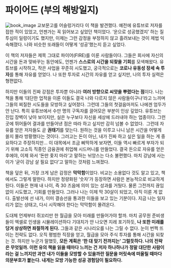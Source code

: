​

# 파이어드 (부의 해방일지)

![book_image](https://image.yes24.com/goods/142234889/XL)
교보문고를 어슬렁거리다 이 책을 발견했다. 예전에 유튜브로 저자를 접한 적이 있었고, 언젠가는 꼭 읽어보고 싶었던 책이었다. ‘운으로 성공했겠지’ 하는 질투심이 일렁이기도 했지만, 이제는 그런 감정을 부정하지 않고 흘려보내는 것이 제법 익숙해졌다. 나와 비슷한 또래들이 어떻게 ‘성공’했는지 듣고 싶었다.

이 책의 저자들은 제목 그대로 파이어(FIRE)를 이룬 사람들이다. 그들은 회사에 자신의 시간을 돈과 맞바꾸는 동안에도, 언젠가 **스스로의 시간을 되찾을 기회**를 모색해왔다. 유튜브를 시작하고, 작은 사업을 꾸준히 시도했고, 궁극적으로는 **코로나 유동성 장세 속 투자**를 통해 자유를 얻었다. 나 또한 투자로 시간의 자유를 얻고 싶지만, 나의 투자 실력은 형편없다.

하지만 이들의 진짜 강점은 투자뿐 아니라 **여러 방향으로 씨앗을 뿌렸다는 점**이다. 나는 책을 통해 ‘대단한 업적을 이룬 이들도 결국 나와 다르지 않은 사람들이구나’라고 느끼며 그들의 찌질한 시도들을 모방하고 싶어졌다. 그런데 그들의 첫걸음마저도 나에겐 엄두가 안 난다. 특히 유튜브에서 수만 명의 구독자를 끌어모은 부분이 인상 깊었다. 유튜브는 진입 장벽이 낮아 보이지만, 실은 누구보다 자신을 세상에 드러내야 하는 업종이다. 그런 곳에 뛰어들어 결과를 만들어낸 점은 따라 하고 싶지만 감히 넘볼 수 없었다.
​
그런데 자유를 얻은 저자들도 곧 **권태기**를 맞는다. 원하는 것을 이루고 나니 남은 시간을 어떻게 쓸지 몰라 방황했다는 것이다. 그러고는 돈이 아닌, 내가 진짜 하고 싶은 일을 하는 게 중요하다고 주장하지만... 이 대목에서 조금 삐딱하게 보자면, 이들 역시 빠르게 부자가 되기 위해 고소득 직종인 금융권에 취업해 시드머니를 만들었다. 결국 돈으로 자유를 얻은 후에야, 이제 와서 ‘돈만 좇지 마라’고 말하는 뉘앙스는 다소 불편했다. 마치 강남에 사는 이가 ‘굳이 강남 살 필요 없다’고 말하는 것처럼 느껴졌다.

책을 덮은 뒤, 가장 크게 남은 감정은 **막막함**이었다. 비교는 소용없다 것도 알고 있고, 책에서도 그렇게 말한다. 하지만 정량화된 ‘숫자’가 등장하면 사람은 본능적으로 비교하게 된다. 이들은 현재 내 나이, 즉 30 즈음에 의미 있는 성과를 거뒀다. 물론 그전까지 끊임없이 시도했고, 기회를 만들었다. 그러나 나는 이제 막 30살이 되었고, 아직 이룬 게 없다. 출발선에 선 내가, 이미 결승선을 통과한 이들을 보고 있는 기분이다. 지금 나는 일자리가 없는 상태고, 다시 시작해야 한다는 막막함이 몰려온다.

도대체 언제부터 쥐꼬리만 한 월급을 모아 미래를 만들어가야 할까. 마치 공무원 준비생들이 엑셀로 인생을 시뮬레이션하다 기대치가 안 나오면 지레 포기하듯, **나 또한 미래를 당겨 상상하면 좌절하게 된다.** 그들과 같은 시나리오를 나는 그릴 수 없다. 눈이 번쩍 뜨이는 전략도 없다. 오직 평범한 직장을 얻고, 월급을 모아 주식 투자를 통해 시간을 되찾는 것. 하지만 누군가 말했듯, **모든 계획은 ‘한 대 맞기 전까지는’ 그럴듯하다. 나의 전략은 무엇일까. 이런 유의 책을 읽을 때마다 느끼는 건 저자 하나하나가 정말 대단한 사람이라는 걸 느끼지만 과연 내가 이들을 모방할 수 있을까란 질문을 머릿속에 떠올릴 때마다 의문부호가 붙는다. 내게는 모방 가능한 성공 경험담이 필요하다.**